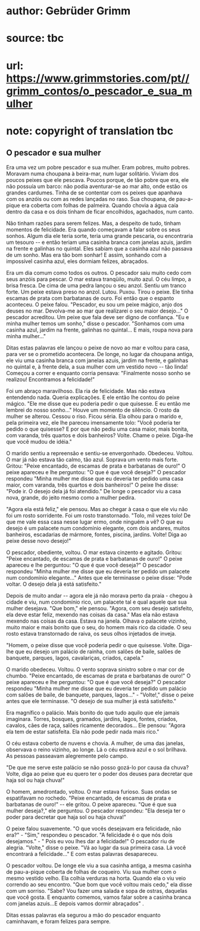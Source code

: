 # author: Gebrüder Grimm
# source: tbc
# url: https://www.grimmstories.com/pt//grimm_contos/o_pescador_e_sua_mulher
# note: copyright of translation tbc

## O pescador e sua mulher 

Era uma vez um pobre pescador e sua mulher. Eram pobres, muito pobres.
Moravam numa choupana à beira-mar, num lugar solitário. Viviam dos
poucos peixes que ele pescava. Poucos porque, de tão pobre que era, ele
não possuía um barco: não podia aventurar-se ao mar alto, onde estão os
grandes cardumes. Tinha de se contentar com os peixes que apanhava com
os anzóis ou com as redes lançadas no raso. Sua choupana, de pau-a-pique
era coberta com folhas de palmeira. Quando chovia a água caía dentro da
casa e os dois tinham de ficar encolhidos, agachados, num canto.

Não tinham razões para serem felizes. Mas, a despeito de tudo, tinham
momentos de felicidade. Era quando começavam a falar sobre os seus
sonhos. Algum dia ele teria sorte, teria uma grande pescaria, ou
encontraria um tesouro -- e então teriam uma casinha branca com janelas
azuis, jardim na frente e galinhas no quintal. Eles sabiam que a casinha
azul não passava de um sonho. Mas era tão bom sonhar! E assim, sonhando
com a impossível casinha azul, eles dormiam felizes, abraçados.

Era um dia comum como todos os outros. O pescador saiu muito cedo com
seus anzóis para pescar. O mar estava tranqüilo, muito azul. O céu
limpo, a brisa fresca. De cima de uma pedra lançou o seu anzol. Sentiu
um tranco forte. Um peixe estava preso no anzol. Lutou. Puxou. Tirou o
peixe. Ele tinha escamas de prata com barbatanas de ouro. Foi então que
o espanto aconteceu. O peixe falou. "Pescador, eu sou um peixe mágico,
anjo dos deuses no mar. Devolva-me ao mar que realizarei o seu maior
desejo..." O pescador acreditou. Um peixe que fala deve ser digno de
confiança. "Eu e minha mulher temos um sonho," disse o pescador.
"Sonhamos com uma casinha azul, jardim na frente, galinhas no
quintal... E mais, roupa nova para minha mulher..."

Ditas estas palavras ele lançou o peixe de novo ao mar e voltou para
casa, para ver se o prometido acontecera. De longe, no lugar da choupana
antiga, ele viu uma casinha branca com janelas azuis, jardim na frente,
e galinhas no quintal e, à frente dela, a sua mulher com um vestido novo
-- tão linda! Começou a correr e enquanto corria pensava: "Finalmente
nosso sonho se realizou! Encontramos a felicidade!"

Foi um abraço maravilhoso. Ela ria de felicidade. Mas não estava
entendendo nada. Queria explicações. E ele então lhe contou do peixe
mágico. "Ele me disse que eu poderia pedir o que quisesse. E eu então
me lembrei do nosso sonho..." Houve um momento de silêncio. O rosto da
mulher se alterou. Cessou o riso. Ficou séria. Ela olhou para o marido
e, pela primeira vez, ele lhe pareceu imensamente tolo: "Você poderia
ter pedido o que quisesse? E por que não pediu uma casa maior, mais
bonita, com varanda, três quartos e dois banheiros? Volte. Chame o
peixe. Diga-lhe que você mudou de idéia."

O marido sentiu a repreensão e sentiu-se envergonhado. Obedeceu. Voltou.
O mar já não estava tão calmo, tão azul. Soprava um vento mais forte.
Gritou: "Peixe encantado, de escamas de prata e barbatanas de ouro!" O
peixe apareceu e lhe perguntou: "O que é que você deseja?" O pescador
respondeu "Minha mulher me disse que eu deveria ter pedido uma casa
maior, com varanda, três quartos e dois banheiros!" O peixe lhe disse:
"Pode ir. O desejo dela já foi atendido." De longe o pescador viu a
casa nova, grande, do jeito mesmo como a mulher pedira.

"Agora ela está feliz," ele pensou. Mas ao chegar à casa o que ele viu
não foi um rosto sorridente. Foi um rosto transtornado. "Tolo, mil
vezes tolo! De que me vale essa casa nesse lugar ermo, onde ninguém a
vê? O que eu desejo é um palacete num condomínio elegante, com dois
andares, muitos banheiros, escadarias de mármore, fontes, piscina,
jardins. Volte! Diga ao peixe desse novo desejo!"

O pescador, obediente, voltou. O mar estava cinzento e agitado. Gritou:
"Peixe encantado, de escamas de prata e barbatanas de ouro!" O peixe
apareceu e lhe perguntou: "O que é que você deseja?" O pescador
respondeu "Minha mulher me disse que eu deveria ter pedido um palacete
num condomínio elegante..." Antes que ele terminasse o peixe disse:
"Pode voltar. O desejo dela já está satisfeito."

Depois de muito andar -- agora ele já não morava perto da praia - chegou
à cidade e viu, num condomínio rico, um palacete tal e qual aquele que
sua mulher desejava. "Que bom," ele pensou. "Agora, com seu desejo
satisfeito, ela deve estar feliz, mexendo nas coisas da casa." Mas ela
não estava mexendo nas coisas da casa. Estava na janela. Olhava o
palacete vizinho, muito maior e mais bonito que o seu, do homem mais
rico da cidade. O seu rosto estava transtornado de raiva, os seus olhos
injetados de inveja.

"Homem, o peixe disse que você poderia pedir o que quisesse. Volte.
Diga-lhe que eu desejo um palácio de rainha, com salões de baile, salões
de banquete, parques, lagos, cavalariças, criados, capela."

O marido obedeceu. Voltou. O vento soprava sinistro sobre o mar cor de
chumbo. "Peixe encantado, de escamas de prata e barbatanas de ouro!" O
peixe apareceu e lhe perguntou: "O que é que você deseja?" O pescador
respondeu "Minha mulher me disse que eu deveria ter pedido um palácio
com salões de baile, de banquete, parques, lagos..." - "Volte!,"
disse o peixe antes que ele terminasse. "O desejo de sua mulher já está
satisfeito."

Era magnífico o palácio. Mais bonito do que tudo aquilo que ele jamais
imaginara. Torres, bosques, gramados, jardins, lagos, fontes, criados,
cavalos, cães de raça, salões ricamente decorados... Ele pensou: "Agora
ela tem de estar satisfeita. Ela não pode pedir nada mais rico."

O céu estava coberto de nuvens e chovia. A mulher, de uma das janelas,
observava o reino vizinho, ao longe. Lá o céu estava azul e o sol
brilhava. As pessoas passeavam alegremente pelo campo.

"De que me serve este palácio se não posso gozá-lo por causa da chuva?
Volte, diga ao peixe que eu quero ter o poder dos deuses para decretar
que haja sol ou haja chuva!"

O homem, amedrontado, voltou. O mar estava furioso. Suas ondas se
espatifavam no rochedo. "Peixe encantado, de escamas de prata e
barbatanas de ouro!" -- ele gritou. O peixe apareceu. "Que é que sua
mulher deseja?," ele perguntou. O pescador respondeu: "Ela deseja ter
o poder para decretar que haja sol ou haja chuva!"

O peixe falou suavemente. "O que vocês desejavam era felicidade, não
era?" - "Sim," respondeu o pescador. "A felicidade é o que nós dois
desejamos." - " Pois eu vou lhes dar a felicidade!" O pescador riu de
alegria. "Volte," disse o peixe. "Vá ao lugar da sua primeira casa.
Lá você encontrará a felicidade..." E com estas palavras desapareceu.

O pescador voltou. De longe ele viu a sua casinha antiga, a mesma
casinha de pau-a-pique coberta de folhas de coqueiro. Viu sua mulher com
o mesmo vestido velho. Ela colhia verduras na horta. Quando ela o viu
veio correndo ao seu encontro. "Que bom que você voltou mais cedo,"
ela disse com um sorriso. "Sabe? Vou fazer uma salada e sopa de ostras,
daquelas que você gosta. E enquanto comemos, vamos falar sobre a casinha
branca com janelas azuis...E depois vamos dormir abraçados" .

Ditas essas palavras ela segurou a mão do pescador enquanto caminhavam,
e foram felizes para sempre.
